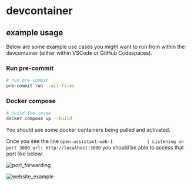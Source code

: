 # devcontainer

## example usage

Below are some example use cases you might want to run from within the devcontainer (either within VSCode or GitHub Codespaces).

### Run pre-commit

```bash
# run pre-commit
pre-commit run --all-files
```

### Docker compose

```bash
# build the image
docker compose up --build
```

You should see some docker containers being pulled and activated.

Once you see the line `open-assistant-web-1             | Listening on port 3000 url: http://localhost:3000` you should be able to access that port like below:

![port_forwarding](https://user-images.githubusercontent.com/2178292/210395676-e9c2aab5-cb54-4ae6-b1eb-ac929fd73607.png)

![website_example](https://user-images.githubusercontent.com/2178292/210396207-1b2e259f-4d5d-475d-b225-91e2bd004071.png)